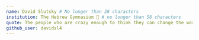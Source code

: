 ```yaml
---
name: David Slutsky # No longer than 28 characters
institution: The Hebrew Gymnasium 🚩 # no longer than 58 characters
quote: The people who are crazy enough to think they can change the world are the ones who do # no longer than 100 characters, avoid using quotes(") to guarantee the format remains the same.
github_user: davidsl4
---
```

